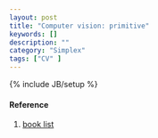 ```yaml
---
layout: post
title: "Computer vision: primitive"
keywords: []
description: ""
category: "Simplex"
tags: ["CV" ]
---
```

{% include JB/setup %}



#### Reference
1. [book list](https://viso.ai/computer-vision/computer-vision-books/)
